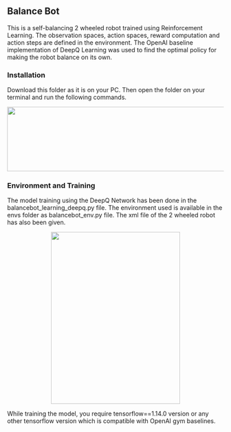 ## Balance Bot
This is a self-balancing 2 wheeled robot trained using Reinforcement Learning. The observation spaces, action spaces, reward computation and action steps are defined in the environment. The OpenAI baseline implementation of DeepQ Learning was used to find the optimal policy for making the robot balance on its own. 

### Installation
Download this folder as it is on your PC. Then open the folder on your terminal and run the following commands. 
<p align="center">
 <img  width="850" height="150" src="https://github.com/Terabyte17/Autonomous-Room-Mapping-Robot/blob/master/balance-bot/installation.png">
</p>

### Environment and Training
The model training using the DeepQ Network has been done in the balancebot_learning_deepq.py file. The environment used is available in the envs folder as balancebot_env.py file. The xml file of the 2 wheeled robot has also been given.

<p align="center">
 <img  width="300" height="400" src="https://github.com/Terabyte17/Autonomous-Room-Mapping-Robot/blob/master/balance-bot/balance-bot.png">
</p>

While training the model, you require tensorflow==1.14.0 version or any other tensorflow version which is compatible with OpenAI gym baselines.  
